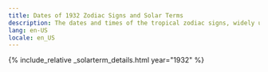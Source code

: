 ```yaml
---
title: Dates of 1932 Zodiac Signs and Solar Terms
description: The dates and times of the tropical zodiac signs, widely used in western astrology, and solar terms of year 1932
lang: en-US
locale: en_US
---
```

{% include_relative _solarterm_details.html year="1932" %}
